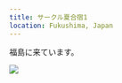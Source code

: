 ```yaml
---
title: サークル夏合宿1
location: Fukushima, Japan
---
```


福島に来ています。

![](https://ceshmina-photos.s3.ap-northeast-1.amazonaws.com/medium/201508/20150817-185837.jpg)
